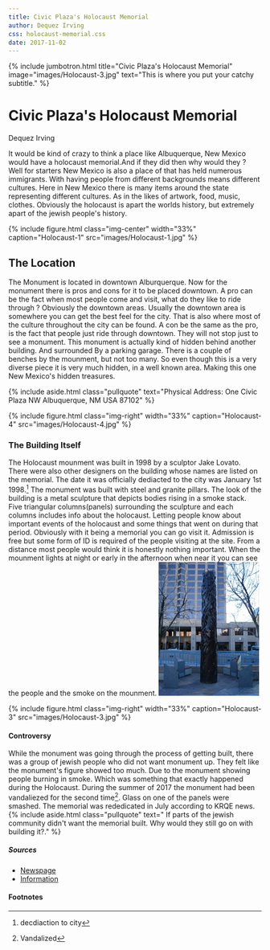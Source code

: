 ```yaml
---
title: Civic Plaza's Holocaust Memorial
author: Dequez Irving
css: holocaust-memorial.css
date: 2017-11-02
---
```

{% include jumbotron.html
title="Civic Plaza's Holocaust Memorial"
image="images/Holocaust-3.jpg"
text="This is where you put your catchy subtitle."
%} 
# Civic Plaza's Holocaust Memorial
Dequez Irving

It would be kind of crazy to think a place like Albuquerque, New Mexico would have a holocaust memorial.And if they did then why would they ? Well for starters New Mexico is also a place of that has held numerous immigrants. With having people from different backgrounds means different cultures. Here in New Mexico there is many items around the state representing different cultures. As in the likes of artwork, food, music, clothes. Obviously the holocaust is apart the worlds history, but extremely apart of the jewish people's history.


{% include figure.html
  class="img-center"
  width="33%"
  caption="Holocaust-1"
  src="images/Holocaust-1.jpg"
%}


## The Location
The Monument is located in downtown Alburquerque. Now for the monument there is pros and cons for it to be placed downtown. A pro can be the fact when most people come and visit, what do they like to ride through ? Obviously the downtown areas. Usually the downtown area is somewhere you can get the best feel for the city. That is also where most of the culture throughout the city can be found. A con be the same as the pro, is the fact that people just ride through downtown. They will not stop just to see a monument. This monument is actually kind of hidden behind another building. And surrounded By a parking garage. There is a couple of benches by the mounment, but not too many. So even though this is a very diverse piece it is very much hidden, in a well known area. Making this one New Mexico's hidden treasures.

{% include aside.html
  class="pullquote"
  text="Physical Address: One Civic Plaza NW
Albuquerque, NM USA
87102"
  %}


{% include figure.html
  class="img-right"
  width="33%"
  caption="Holocaust-4"
  src="images/Holocaust-4.jpg"
%}


### The Building Itself
The Holocaust mounment was built in 1998 by a sculptor Jake Lovato. There were also other designers on the building whose names are listed on the memorial. The date it was officially dediacted to the city was January 1st 1998.[^source] The monument was built with steel and granite pillars. The look of the building is a metal sculpture that depicts bodies rising in a smoke stack. Five triangular columns(panels) surrounding the sculpture and each columns includes info about the holocaust. Letting people know about important events of the holocaust and some things that went on during that period. Obviously with it being a memorial you can go visit it. Admission is free but some form of ID is required of the people visiting at the site. From a distance most people would think it is honestly nothing important. When the mounment lights at night or early in the afternoon when near it you can see the people and the smoke on the mounment.
![Holocaust-3.jpg](images/Holocaust-3.jpg)

{% include figure.html
  class="img-right"
  width="33%"
  caption="Holocaust-3"
  src="images/Holocaust-3.jpg"
%}


#### Controversy
While the monument was going through the process of getting built, there was a group of jewish people who did not want monument up. They felt like the monument's figure showed too much. Due to the monument showing people burning in smoke. Which was something that exactly happened during the Holocaust.  During the summer of 2017 the monument had been vandaliezed for the second time[^source2]. Glass on one of the panels were smashed. The memorial was rededicated in July according to KRQE news.
{% include aside.html
  class="pullquote"
  text=" If parts of the jewish community didn't want the memorial built. Why would they still go on with building it?."
  %}
##### Sources
 - [Newspage](http://Krqe.com)
- [Information](http://waymarking.com)
#### Footnotes
[^source]: decdiaction to city
[^source2]: Vandalized
